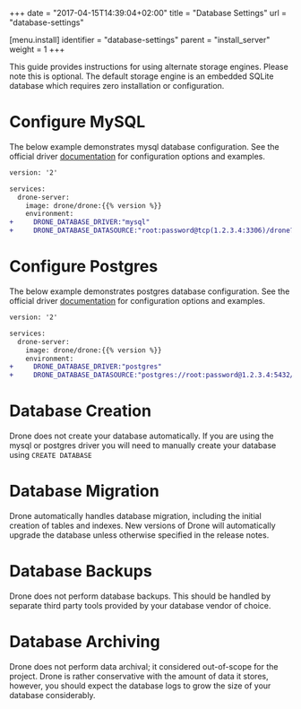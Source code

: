 +++
date = "2017-04-15T14:39:04+02:00"
title = "Database Settings"
url = "database-settings"

[menu.install]
  identifier = "database-settings"
  parent = "install_server"
  weight = 1
+++

This guide provides instructions for using alternate storage engines. Please note this is optional. The default storage engine is an embedded SQLite database which requires zero installation or configuration.

# Configure MySQL

The below example demonstrates mysql database configuration. See the official driver [documentation](https://github.com/go-sql-driver/mysql#dsn-data-source-name) for configuration options and examples.

```diff
version: '2'

services:
  drone-server:
    image: drone/drone:{{% version %}}
    environment:
+     DRONE_DATABASE_DRIVER:"mysql"
+     DRONE_DATABASE_DATASOURCE:"root:password@tcp(1.2.3.4:3306)/drone?parseTime=true"
```

# Configure Postgres

The below example demonstrates postgres database configuration. See the official driver [documentation](https://www.postgresql.org/docs/current/static/libpq-connect.html#LIBPQ-CONNSTRING) for configuration options and examples.

```diff
version: '2'

services:
  drone-server:
    image: drone/drone:{{% version %}}
    environment:
+     DRONE_DATABASE_DRIVER:"postgres"
+     DRONE_DATABASE_DATASOURCE:"postgres://root:password@1.2.3.4:5432/postgres?sslmode=disable"
```

# Database Creation

Drone does not create your database automatically. If you are using the mysql or postgres driver you will need to manually create your database using `CREATE DATABASE`

# Database Migration

Drone automatically handles database migration, including the initial creation of tables and indexes. New versions of Drone will automatically upgrade the database unless otherwise specified in the release notes.

# Database Backups

Drone does not perform database backups. This should be handled by separate third party tools provided by your database vendor of choice.

# Database Archiving

Drone does not perform data archival; it considered out-of-scope for the project. Drone is rather conservative with the amount of data it stores, however, you should expect the database logs to grow the size of your database considerably.

